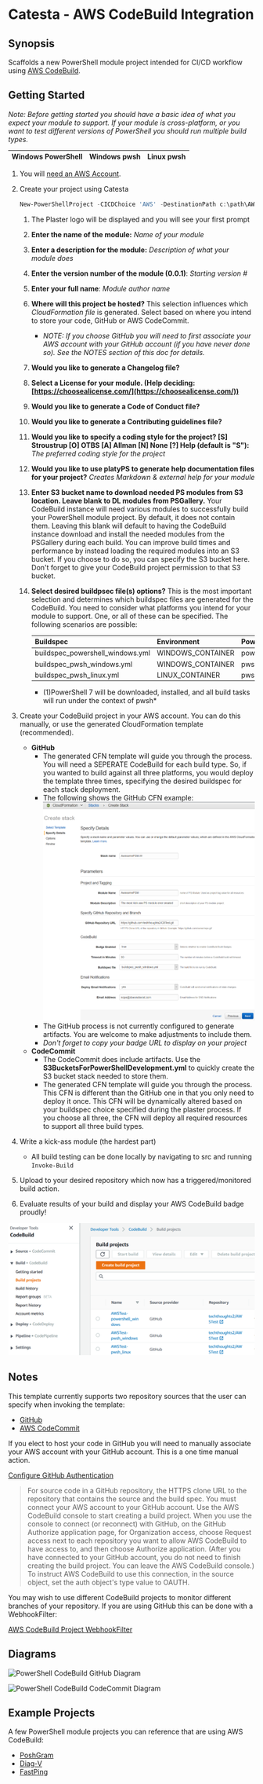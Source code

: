 # Catesta - AWS CodeBuild Integration

## Synopsis

Scaffolds a new PowerShell module project intended for CI/CD workflow using [AWS CodeBuild](https://aws.amazon.com/codebuild/).

## Getting Started

*Note: Before getting started you should have a basic idea of what you expect your module to support. If your module is cross-platform, or you want to test different versions of PowerShell you should run multiple build types.*

| Windows PowerShell  | Windows pwsh | Linux pwsh |
| ------------- | ------------- | ------------- |

1. You will [need an AWS Account](https://aws.amazon.com/premiumsupport/knowledge-center/create-and-activate-aws-account/).
1. Create your project using Catesta

    ```powershell
    New-PowerShellProject -CICDChoice 'AWS' -DestinationPath c:\path\AWSProject
    ```

    1. The Plaster logo will be displayed and you will see your first prompt
    1. **Enter the name of the module:** *Name of your module*
    1. **Enter a description for the module:** *Description of what your module does*
    1. **Enter the version number of the module (0.0.1)**: *Starting version #*
    1. **Enter your full name**: *Module author name*
    1. **Where will this project be hosted?** This selection influences which *CloudFormation file* is generated. Select based on where you intend to store your code, GitHub or AWS CodeCommit.
       * *NOTE: If you choose GitHub you will need to first associate your AWS account with your GitHub account (if you have never done so). See the NOTES section of this doc for details.*
    1. **Would you like to generate a Changelog file?**
    1. **Select a License for your module. (Help deciding: [https://choosealicense.com/](https://choosealicense.com/))**
    1. **Would you like to generate a Code of Conduct file?**
    1. **Would you like to generate a Contributing guidelines file?**
    1. **Would you like to specify a coding style for the project? [S] Stroustrup  [O] OTBS  [A] Allman  [N] None  [?] Help (default is "S"):** *The preferred coding style for the project*
    1. **Would you like to use platyPS to generate help documentation files for your project?** *Creates Markdown & external help for your module*
    1. **Enter S3 bucket name to download needed PS modules from S3 location. Leave blank to DL modules from PSGallery.** Your CodeBuild instance will need various modules to successfully build your PowerShell module project. By default, it does not contain them. Leaving this blank will default to having the CodeBuild instance download and install the needed modules from the PSGallery during each build. You can improve build times and performance by instead loading the required modules into an S3 bucket. If you choose to do so, you can specify the S3 bucket here. Don't forget to give your CodeBuild project permission to that S3 bucket.
    1. **Select desired buildpsec file(s) options?** This is the most important selection and determines which buildspec files are generated for the CodeBuild. You need to consider what platforms you intend for your module to support. One, or all of these can be specified. The following scenarios are possible:

        | Buildspec | Environment | PowerShell |
        | ------------- | ------------- | ------------- |
        | buildspec_powershell_windows.yml  | WINDOWS_CONTAINER  | powershell  |
        | buildspec_pwsh_windows.yml  | WINDOWS_CONTAINER  | pwsh (1) |
        | buildspec_pwsh_linux.yml  | LINUX_CONTAINER  | pwsh  |

        * (1)PowerShell 7 will be downloaded, installed, and all build tasks will run under the context of pwsh*
1. Create your CodeBuild project in your AWS account. You can do this manually, or use the generated CloudFormation template (recommended).
    * **GitHub**
      * The generated CFN template will guide you through the process. You will need a SEPERATE CodeBuild for each build type. So, if you wanted to build against all three platforms, you would deploy the template three times, specifying the desired buildspec for each stack deployment.
      * The following shows the GitHub CFN example: ![PowerShell CodeBuild CFN Example](../media/AWS/PowerShell_CodeBuild_CFN_Example.PNG "PowerShell CodeBuild CFN Example")
      * The GitHub process is not currently configured to generate artifacts. You are welcome to make adjustments to include them.
      * *Don't forget to copy your badge URL to display on your project*
    * **CodeCommit**
      * The CodeCommit does include artifacts. Use the **S3BucketsForPowerShellDevelopment.yml** to quickly create the S3 bucket stack needed to store them.
      * The generated CFN template will guide you through the process. This CFN is different than the GitHub one in that you only need to deploy it once. This CFN will be dynamically altered based on your buildspec choice specified during the plaster process. If you choose all three, the CFN will deploy all required resources to support all three build types.
1. Write a kick-ass module (the hardest part)
    * All build testing can be done locally by navigating to src and running ```Invoke-Build```
1. Upload to your desired repository which now has a triggered/monitored build action.
1. Evaluate results of your build and display your AWS CodeBuild badge proudly!

![AWS CodeBuild project created by Catesta](../media/AWS/AWSCodeBuildProjects.PNG "AWS CodeBuild project created by Catesta")

## Notes

This template currently supports two repository sources that the user can specify when invoking the template:

* [GitHub](https://github.com/)
* [AWS CodeCommit](https://aws.amazon.com/codecommit/)

If you elect to host your code in GitHub you will need to manually associate your AWS account with your GitHub account. This is a one time manual action.

[Configure GitHub Authentication](https://docs.aws.amazon.com/codepipeline/latest/userguide/GitHub-authentication.html)

> For source code in a GitHub repository, the HTTPS clone URL to the repository that contains the source and the build spec. You must connect your AWS account to your GitHub account. Use the AWS CodeBuild console to start creating a build project. When you use the console to connect (or reconnect) with GitHub, on the GitHub Authorize application page, for Organization access, choose Request access next to each repository you want to allow AWS CodeBuild to have access to, and then choose Authorize application. (After you have connected to your GitHub account, you do not need to finish creating the build project. You can leave the AWS CodeBuild console.) To instruct AWS CodeBuild to use this connection, in the source object, set the auth object's type value to OAUTH.

You may wish to use different CodeBuild projects to monitor different branches of your repository. If you are using GitHub this can be done with a WebhookFilter:

[AWS CodeBuild Project WebhookFilter](https://docs.amazonaws.cn/en_us/AWSCloudFormation/latest/UserGuide/aws-properties-codebuild-project-webhookfilter.html)

## Diagrams

![PowerShell CodeBuild GitHub Diagram](../media/AWS/AWSCodeBuildGitHub.png "PowerShell CodeBuild GitHub Diagram")

![PowerShell CodeBuild CodeCommit Diagram](../media/AWS/AWSCodeBuildCodeCommit.png "PowerShell CodeBuild CodeCommit Diagram")

## Example Projects

A few PowerShell module projects you can reference that are using AWS CodeBuild:

* [PoshGram](https://github.com/techthoughts2/PoshGram)
* [Diag-V](https://github.com/techthoughts2/Diag-V)
* [FastPing](https://github.com/austoonz/FastPing)